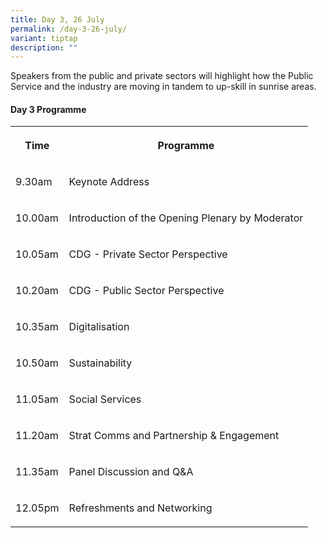 ```yaml
---
title: Day 3, 26 July
permalink: /day-3-26-july/
variant: tiptap
description: ""
---
```

<p>Speakers from the public and private sectors will highlight how the Public
Service and the industry are moving in tandem to up-skill in sunrise areas.</p>
<h4>Day 3 Programme</h4>
<table style="minWidth: 50px">
<colgroup>
<col>
<col>
</colgroup>
<tbody>
<tr>
<th rowspan="1" colspan="1">
<p>Time</p>
</th>
<th rowspan="1" colspan="1">
<p>Programme</p>
</th>
</tr>
<tr>
<td rowspan="1" colspan="1">
<p>9.30am</p>
</td>
<td rowspan="1" colspan="1">
<p>Keynote Address</p>
</td>
</tr>
<tr>
<td rowspan="1" colspan="1">
<p>10.00am</p>
</td>
<td rowspan="1" colspan="1">
<p>Introduction of the Opening Plenary by Moderator</p>
</td>
</tr>
<tr>
<td rowspan="1" colspan="1">
<p>10.05am</p>
</td>
<td rowspan="1" colspan="1">
<p>CDG - Private Sector Perspective</p>
</td>
</tr>
<tr>
<td rowspan="1" colspan="1">
<p>10.20am</p>
</td>
<td rowspan="1" colspan="1">
<p>CDG - Public Sector Perspective</p>
</td>
</tr>
<tr>
<td rowspan="1" colspan="1">
<p>10.35am</p>
</td>
<td rowspan="1" colspan="1">
<p>Digitalisation</p>
</td>
</tr>
<tr>
<td rowspan="1" colspan="1">
<p>10.50am</p>
</td>
<td rowspan="1" colspan="1">
<p>Sustainability</p>
</td>
</tr>
<tr>
<td rowspan="1" colspan="1">
<p>11.05am</p>
</td>
<td rowspan="1" colspan="1">
<p>Social Services</p>
</td>
</tr>
<tr>
<td rowspan="1" colspan="1">
<p>11.20am</p>
</td>
<td rowspan="1" colspan="1">
<p>Strat Comms and Partnership &amp; Engagement</p>
</td>
</tr>
<tr>
<td rowspan="1" colspan="1">
<p>11.35am</p>
</td>
<td rowspan="1" colspan="1">
<p>Panel Discussion and Q&amp;A</p>
</td>
</tr>
<tr>
<td rowspan="1" colspan="1">
<p>12.05pm</p>
</td>
<td rowspan="1" colspan="1">
<p>Refreshments and Networking</p>
</td>
</tr>
</tbody>
</table>
<p></p>